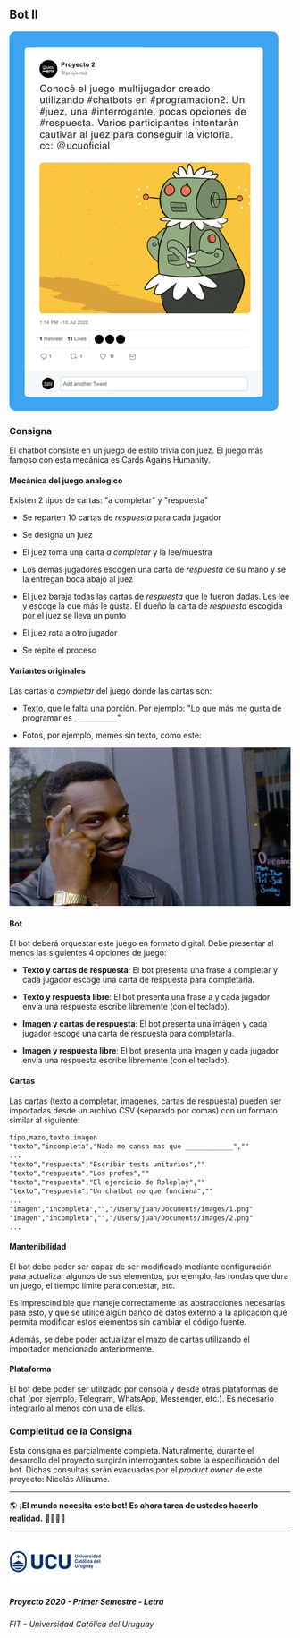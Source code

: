 ## Bot II

![Tweet_2](./Assets/2.png)

### Consigna

El chatbot consiste en un juego de estilo trivia con juez. El juego más famoso con esta mecánica es Cards Agains Humanity.

#### Mecánica del juego analógico

Existen 2 tipos de cartas: "a completar" y "respuesta"

- Se reparten 10 cartas de _respuesta_ para cada jugador

- Se designa un juez

- El juez toma una carta _a completar_ y la lee/muestra

- Los demás jugadores escogen una carta de _respuesta_ de su mano y se la entregan boca abajo al juez

- El juez baraja todas las cartas de _respuesta_ que le fueron dadas. Les lee y escoge la que más le gusta. El dueño la carta de _respuesta_ escogida por el juez se lleva un punto

- El juez rota a otro jugador

- Se repite el proceso

#### Variantes originales

Las cartas _a completar_ del juego donde las cartas son:

- Texto, que le falta una porción. Por ejemplo: "Lo que más me gusta de programar es ____________"

- Fotos, por ejemplo, memes sin texto, como este:

![MEME](./Assets/meme.png)

#### Bot

El bot deberá orquestar este juego en formato digital. Debe presentar al menos las siguientes 4 opciones de juego:

- **Texto y cartas de respuesta**: El bot presenta una frase a completar y cada jugador escoge una carta de respuesta para completarla.

- **Texto y respuesta libre**: El bot presenta una frase a y cada jugador envía una respuesta escribe libremente (con el teclado).

- **Imagen y cartas de respuesta**: El bot presenta una imágen y cada jugador escoge una carta de respuesta para completarla.

- **Imagen y respuesta libre**: El bot presenta una imagen y cada jugador envía una respuesta escribe libremente (con el teclado).

#### Cartas

Las cartas (texto a completar, imagenes, cartas de respuesta) pueden ser importadas desde un archivo CSV (separado por comas) con un formato similar al siguiente:

```
tipo,mazo,texto,imagen
"texto","incompleta","Nada me cansa mas que ____________",""
...
"texto","respuesta","Escribir tests unitarios",""
"texto","respuesta","Los profes",""
"texto","respuesta","El ejercicio de Roleplay",""
"texto","respuesta","Un chatbot no que funciona",""
...
"imagen","incompleta","","/Users/juan/Documents/images/1.png"
"imagen","incompleta","","/Users/juan/Documents/images/2.png"
...
```

#### Mantenibilidad

El bot debe poder ser capaz de ser modificado mediante configuración para actualizar algunos de sus elementos, por ejemplo, las rondas que dura un juego, el tiempo límite para contestar, etc.

Es imprescindible que maneje correctamente las abstracciones necesarias para esto, y que se utilice algún banco de datos externo a la aplicación que permita modificar estos elementos sin cambiar el código fuente.

Además, se debe poder actualizar el mazo de cartas utilizando el importador mencionado anteriormente.

#### Plataforma

El bot debe poder ser utilizado por consola y desde otras plataformas de chat (por ejemplo, Telegram, WhatsApp, Messenger, etc.). Es necesario integrarlo al menos con una de ellas.

### Completitud de la Consigna

Esta consigna es parcialmente completa. Naturalmente, durante el desarrollo del proyecto surgirán interrogantes sobre la especificación del bot. Dichas consultas serán evacuadas por el _product owner_ de este proyecto: Nicolás Alliaume.


----

🌎  **¡El mundo necesita este bot! Es ahora tarea de ustedes hacerlo realidad.** 👨‍💻👩‍💻

---

![UCU](https://github.com/ucudal/PII_Conceptos_De_POO/raw/master/Assets/logo-ucu.png)

##### Proyecto 2020 - Primer Semestre - Letra
###### FIT - Universidad Católica del Uruguay
